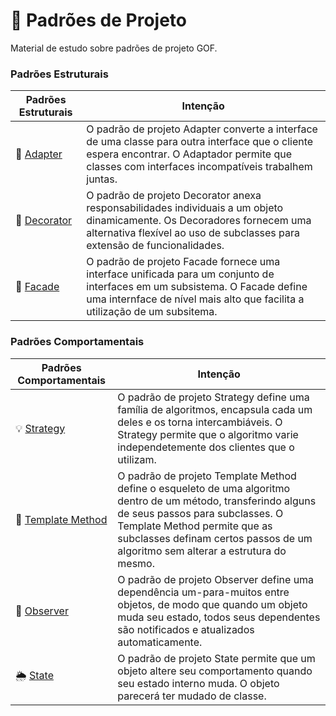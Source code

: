 # :notebook: Padrões de Projeto

Material de estudo sobre padrões de projeto GOF.

### Padrões Estruturais

| Padrões Estruturais                               | Intenção                                                                 |
|---------------------------------------------------|--------------------------------------------------------------------------|
| :electric_plug: [Adapter][#adapter] 	            | O padrão de projeto Adapter converte a interface de uma classe para outra interface que o cliente espera encontrar. O Adaptador permite que classes com interfaces incompatíveis  trabalhem juntas. |
| :ice_cream: [Decorator][#decorator] 	            | O padrão de projeto Decorator anexa responsabilidades individuais a um objeto dinamicamente. Os Decoradores fornecem uma alternativa flexível ao uso de subclasses para extensão de funcionalidades. |
| :gift: [Facade][#facade] 	                  | O padrão de projeto Facade fornece uma interface unificada para um conjunto de interfaces em um subsistema. O Facade define uma internface de nível mais alto que facilita a utilização de um subsitema. |



### Padrões Comportamentais

| Padrões Comportamentais                           | Intenção                                                                 |
|---------------------------------------------------|--------------------------------------------------------------------------|
| :bulb: [Strategy][#strategy] 	                    | O padrão de projeto Strategy define uma família de algoritmos, encapsula cada um deles e os torna intercambiáveis. O Strategy permite que o algoritmo varie independetemente dos clientes que o utilizam. |
| :pencil: [Template Method][#templatemethod] 	    | O padrão de projeto Template Method define o esqueleto de uma algoritmo dentro de um método, transferindo alguns de seus passos para subclasses. O Template Method permite que as subclasses definam certos passos de um algoritmo sem alterar a estrutura do mesmo. |
| :eyes: [Observer][#observer] 	                    | O padrão de projeto Observer define uma dependência um-para-muitos entre objetos, de modo que quando um objeto muda seu estado, todos seus dependentes são notificados e atualizados automaticamente. |
| :sun_behind_rain_cloud: [State][#state]           | O padrão de projeto State permite que um objeto altere seu comportamento quando seu estado interno muda. O objeto parecerá ter mudado de classe. |


[#adapter]: src/main/java/designpatterns/estruturais/adapter/
[#decorator]: src/main/java/designpatterns/estruturais/decorator/
[#facade]: src/main/java/designpatterns/estruturais/facade/


[#strategy]: src/main/java/designpatterns/comportamentais/strategy/
[#templatemethod]: src/main/java/designpatterns/comportamentais/templatemethod/
[#observer]: src/main/java/designpatterns/comportamentais/observer/
[#state]: src/main/java/designpatterns/comportamentais/state/
